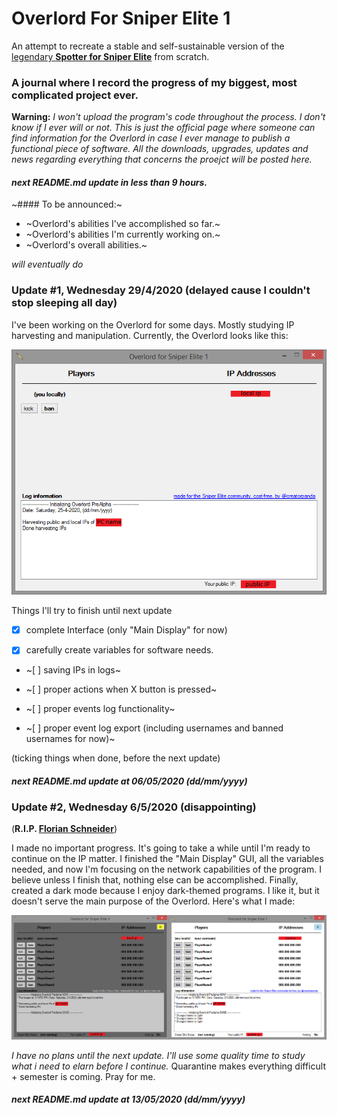 # Overlord For Sniper Elite 1
An attempt to recreate a stable and self-sustainable version of the [legendary **Spotter for Sniper Elite**](https://github.com/creatorpanda/OverlordForSniperElite1/blob/master/pics/Legendary%20Spotter.png) from scratch.

### A journal where I record the progress of my biggest, most complicated project ever.

**Warning:** *I won't upload the program's code throughout the process. I don't know if I ever will or not. This is just the official page where someone can find information for the Overlord in case I ever manage to publish a functional piece of software. All the downloads, upgrades, updates and news regarding everything that concerns the proejct will be posted here.*

#### ***next README.md update in less than 9 hours.***
~#### To be announced:~
- ~Overlord's abilities I've accomplished so far.~
- ~Overlord's abilities I'm currently working on.~
- ~Overlord's overall abilities.~

*will eventually do*

### Update #1, Wednesday 29/4/2020 (delayed cause I couldn't stop sleeping all day) 

I've been working on the Overlord for some days. Mostly studying IP harvesting and manipulation. Currently, the Overlord looks like this:

![Overlord for Sniper Elite 1](https://github.com/creatorpanda/OverlordForSniperElite1/blob/master/pics/Overlord3.png)

Things I'll try to finish until next update

- [x] complete Interface (only "Main Display" for now)

- [x] carefully create variables for software needs.  

- ~[ ] saving IPs in logs~

- ~[ ] proper actions when X button is pressed~

- ~[ ] proper events log functionality~

- ~[ ] proper event log export (including usernames and banned usernames for now)~

(ticking things when done, before the next update)

#### ***next README.md update at 06/05/2020 (dd/mm/yyyy)***

### Update #2, Wednesday 6/5/2020 (disappointing)
(**R.I.P. [Florian Schneider](https://en.wikipedia.org/wiki/Florian_Schneider)**) 

I made no important progress. It's going to take a while until I'm ready to continue on the IP matter. I finished the "Main Display" GUI, all the variables needed, and now I'm focusing on the network capabilities of the program. I believe unless I finish that, nothing else can be accomplished. Finally, created a dark mode because I enjoy dark-themed programs. I like it, but it doesn't serve the main purpose of the Overlord. Here's what I made:

![Dark Mode](https://github.com/creatorpanda/OverlordForSniperElite1/blob/master/pics/DarkMode.png)

*I have no plans until the next update. I'll use some quality time to study what i need to elarn before I continue.*
Quarantine makes everything difficult + semester is coming. Pray for me.

#### ***next README.md update at 13/05/2020 (dd/mm/yyyy)***
